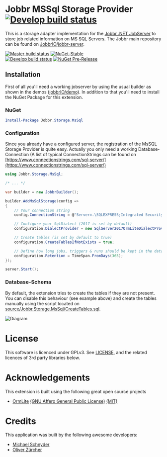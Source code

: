 
# Jobbr MSSql Storage Provider [![Develop build status](https://img.shields.io/appveyor/ci/Jobbr/jobbr-storage-mssql/develop.svg?label=develop)](https://ci.appveyor.com/project/Jobbr/jobbr-storage-mssql)

This is a storage adapter implementation for the [Jobbr .NET JobServer](http://www.jobbr.io) to store job related information on MS SQL Servers. 
The Jobbr main repository can be found on [JobbrIO/jobbr-server](https://github.com/jobbrIO/jobbr-server).

[![Master build status](https://img.shields.io/appveyor/ci/Jobbr/jobbr-storage-mssql/master.svg?label=master)](https://ci.appveyor.com/project/Jobbr/jobbr-storage-mssql) 
[![NuGet-Stable](https://img.shields.io/nuget/v/Jobbr.Storage.MsSql.svg?label=NuGet%20stable)](https://www.nuget.org/packages/Jobbr.Storage.MsSql)  
[![Develop build status](https://img.shields.io/appveyor/ci/Jobbr/jobbr-storage-mssql/develop.svg?label=develop)](https://ci.appveyor.com/project/Jobbr/jobbr-storage-mssql) 
[![NuGet Pre-Release](https://img.shields.io/nuget/vpre/Jobbr.Storage.MsSql.svg?label=NuGet%20pre)](https://www.nuget.org/packages/Jobbr.Storage.MsSql) 

## Installation

First of all you'll need a working jobserver by using the usual builder as shown in the demos ([jobbrIO/demo](https://github.com/jobbrIO/demo)). In addition to that you'll need to install the NuGet Package for this extension.

### NuGet

```powershell
Install-Package Jobbr.Storage.MsSql
```

### Configuration

Since you already have a configured server, the registration of the MsSQL Storage Provider is quite easy. Actually you only need a working Database-Connection (A list of typical ConnectionStrings can be found on [https://www.connectionstrings.com/sql-server/](https://www.connectionstrings.com/sql-server/)

```c#
using Jobbr.Storage.MsSql;

/* ... */

var builder = new JobbrBuilder();

builder.AddMsSqlStorage(config =>
{
    // Your connection string
    config.ConnectionString = @"Server=.\SQLEXPRESS;Integrated Security=true;InitialCatalog=JobbrDemoTest;";

    // Configure your SqlDialect (2017 is set by default)
    configuration.DialectProvider = new SqlServer2017OrmLiteDialectProvider();

    // Create tables (is set by default to true)
    configuration.CreateTablesIfNotExists = true;

    // Define how long jobs, triggers & runs should be kept in the database (optional)
    configuration.Retention = TimeSpan.FromDays(365);
});

server.Start();
```

### Database-Schema

By default, the extension tries to create the tables if they are not present. You can disable this behaviour (see example above) and create the tables manually using the script located on [source/Jobbr.Storage.MsSql/CreateTables.sql](source/Jobbr.Storage.MsSql/CreateTables.sql).

![Diagram](https://raw.githubusercontent.com/jobbrIO/jobbr-storage-mssql/develop/docs/diagram.png)

# License

This software is licenced under GPLv3. See [LICENSE](LICENSE), and the related licences of 3rd party libraries below.

# Acknowledgements

This extension is built using the following great open source projects

* [OrmLite](https://github.com/ServiceStack/ServiceStack.OrmLite) 
  [(GNU Affero General Public License)](https://github.com/ServiceStack/ServiceStack.OrmLite/blob/master/license.txt)
  [(MIT)](https://github.com/damianh/LibLog/blob/master/licence.txt)

# Credits

This application was built by the following awesome developers:
* [Michael Schnyder](https://github.com/michaelschnyder)
* [Oliver Zürcher](https://github.com/olibanjoli)
